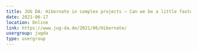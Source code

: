 ```yaml
---
title: JUG DA: Hibernate in complex projects – Can we be a little faster? (Thorben Janssen)
date: 2021-06-17
location: Online
link: https://www.jug-da.de/2021/06/Hibernate/
usergroup: jugda
type: usergroup
---
```

